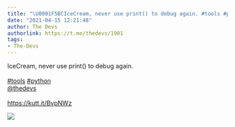 ```yaml
---
title: "\U0001F5BCIceCream, never use print() to debug again. #tools #python@thedevshttps://kutt.it/BvpNWz"
date: "2021-04-15 12:21:48"
author: The Devs
authorlink: https://t.me/thedevs/1901
tags:
- The-Devs
---
```

<p>IceCream, never use print() to debug again. <br><br><a href="https://t.me/thedevs/1901?q=%23tools">#tools</a> <a href="https://t.me/thedevs/1901?q=%23python">#python</a><br><a href="https://t.me/thedevs" target="_blank">@thedevs</a><br><br><a href="https://kutt.it/BvpNWz" target="_blank" rel="noopener">https://kutt.it/BvpNWz</a></p><img src="https://cdn4.telesco.pe/file/W4ngZuhCCkSTe0NGyN1x2NwrbokKCjQl6GUFhFxqiWNQlrqdMsN2Cw1No--J8TKVxDndC2LgLpBs0vAigIKZ4MX070s15CfIruCo-cN5wMVQOFjr9daPcoY_a2kJGOEru7hkR19Rv4sOhroNv1PuiSug5wqC1dEyUuIuEbwtWGVoEDaoUnc62L8lyQmbssYINuIlu0xlm9EeNAX-I9UHpnR0tbEKc1r2AUL1T_4c-3nUhWrDk7QA7Zvkixy51AIL7PqmyWAb8Asnqajf7CTd7-bKDq0oKDrCriD-YRjfcE9brNiZxAO0HTFJ8Zqq-3pIdwvQEzWsBK1XGd-nFHaLUQ.jpg" referrerpolicy="no-referrer">